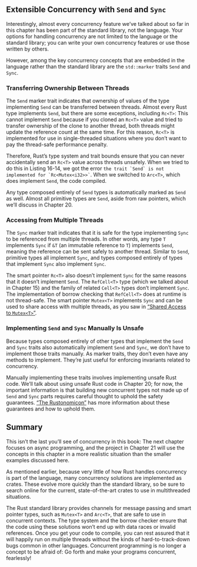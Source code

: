 <!-- Old headings. Do not remove or links may break. -->

<a id="extensible-concurrency-with-the-sync-and-send-traits"></a>
<a id="extensible-concurrency-with-the-send-and-sync-traits"></a>

## Extensible Concurrency with `Send` and `Sync`

Interestingly, almost every concurrency feature we’ve talked about so far in
this chapter has been part of the standard library, not the language. Your
options for handling concurrency are not limited to the language or the
standard library; you can write your own concurrency features or use those
written by others.

However, among the key concurrency concepts that are embedded in the language
rather than the standard library are the `std::marker` traits `Send` and `Sync`.

<!-- Old headings. Do not remove or links may break. -->

<a id="allowing-transference-of-ownership-between-threads-with-send"></a>

### Transferring Ownership Between Threads

The `Send` marker trait indicates that ownership of values of the type
implementing `Send` can be transferred between threads. Almost every Rust type
implements `Send`, but there are some exceptions, including `Rc<T>`: This
cannot implement `Send` because if you cloned an `Rc<T>` value and tried to
transfer ownership of the clone to another thread, both threads might update
the reference count at the same time. For this reason, `Rc<T>` is implemented
for use in single-threaded situations where you don’t want to pay the
thread-safe performance penalty.

Therefore, Rust’s type system and trait bounds ensure that you can never
accidentally send an `Rc<T>` value across threads unsafely. When we tried to do
this in Listing 16-14, we got the error `` the trait `Send` is not implemented
for `Rc<Mutex<i32>>` ``. When we switched to `Arc<T>`, which does implement
`Send`, the code compiled.

Any type composed entirely of `Send` types is automatically marked as `Send` as
well. Almost all primitive types are `Send`, aside from raw pointers, which
we’ll discuss in Chapter 20.

<!-- Old headings. Do not remove or links may break. -->

<a id="allowing-access-from-multiple-threads-with-sync"></a>

### Accessing from Multiple Threads

The `Sync` marker trait indicates that it is safe for the type implementing
`Sync` to be referenced from multiple threads. In other words, any type `T`
implements `Sync` if `&T` (an immutable reference to `T`) implements `Send`,
meaning the reference can be sent safely to another thread. Similar to `Send`,
primitive types all implement `Sync`, and types composed entirely of types that
implement `Sync` also implement `Sync`.

The smart pointer `Rc<T>` also doesn’t implement `Sync` for the same reasons
that it doesn’t implement `Send`. The `RefCell<T>` type (which we talked about
in Chapter 15) and the family of related `Cell<T>` types don’t implement
`Sync`. The implementation of borrow checking that `RefCell<T>` does at runtime
is not thread-safe. The smart pointer `Mutex<T>` implements `Sync` and can be
used to share access with multiple threads, as you saw in [“Shared Access to
`Mutex<T>`”][shared-access]<!-- ignore -->.

### Implementing `Send` and `Sync` Manually Is Unsafe

Because types composed entirely of other types that implement the `Send` and
`Sync` traits also automatically implement `Send` and `Sync`, we don’t have to
implement those traits manually. As marker traits, they don’t even have any
methods to implement. They’re just useful for enforcing invariants related to
concurrency.

Manually implementing these traits involves implementing unsafe Rust code.
We’ll talk about using unsafe Rust code in Chapter 20; for now, the important
information is that building new concurrent types not made up of `Send` and
`Sync` parts requires careful thought to uphold the safety guarantees. [“The
Rustonomicon”][nomicon] has more information about these guarantees and how to
uphold them.

## Summary

This isn’t the last you’ll see of concurrency in this book: The next chapter
focuses on async programming, and the project in Chapter 21 will use the
concepts in this chapter in a more realistic situation than the smaller
examples discussed here.

As mentioned earlier, because very little of how Rust handles concurrency is
part of the language, many concurrency solutions are implemented as crates.
These evolve more quickly than the standard library, so be sure to search
online for the current, state-of-the-art crates to use in multithreaded
situations.

The Rust standard library provides channels for message passing and smart
pointer types, such as `Mutex<T>` and `Arc<T>`, that are safe to use in
concurrent contexts. The type system and the borrow checker ensure that the
code using these solutions won’t end up with data races or invalid references.
Once you get your code to compile, you can rest assured that it will happily
run on multiple threads without the kinds of hard-to-track-down bugs common in
other languages. Concurrent programming is no longer a concept to be afraid of:
Go forth and make your programs concurrent, fearlessly!

[shared-access]: ch16-03-shared-state.html#shared-access-to-mutext
[nomicon]: ../nomicon/index.html

